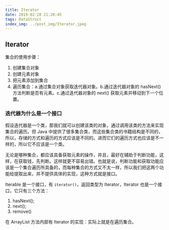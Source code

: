 ```yaml
---
title: Iterator
date: 2019-02-20 21:28:45
tags: DataStruct
index_img: ../post_img/Iterator.jpeg
---
```


## Iterator

集合的使用步骤：

 1. 创建集合对象
 2. 创建元素对象
 3. 把元素添加到集合
 4. 遍历集合：a.通过集合对象获取迭代器对象。b.通过迭代器对象的 hasNext() 方法判断是否有元素。c.通过迭代器对象的 next()  获取元素并移动到下一个位置。

### 迭代器为什么是一个接口

假设迭代器是一个类，那我们就可以创建该类的对象，通过调用该类的方法来实现集合的遍历。但 Java 中提供了很多集合类，而这些集合类的书籍结构是不同的，所以，存储的方式和遍历的方式应该是不同的。进而它们的遍历方式也应该是不一样的，所以它不应该是一个类。

无论是哪种集合，都应该具备获取元素的操作，并且，最好在辅助于判断功能，这样，在获取钱，先判断。这样就更不容易出错。也就是说，判断功能和获取功能应该是一个集合遍历所具备的，而每种集合的方式又不太一样，所以我们把这两个功能给提取出来，并不提供具体的实现，这种方式就是接口。

Iterable 是一个接口，有 `iterator()`，返回类型为 Iterator，Iterator 也是一个接口，它只有三个方法：

 1. hasNext();
 2. next();
 3. remove()

在 ArrayList 方法内部有 Iterator 的实现：实际上就是在遍历集合。